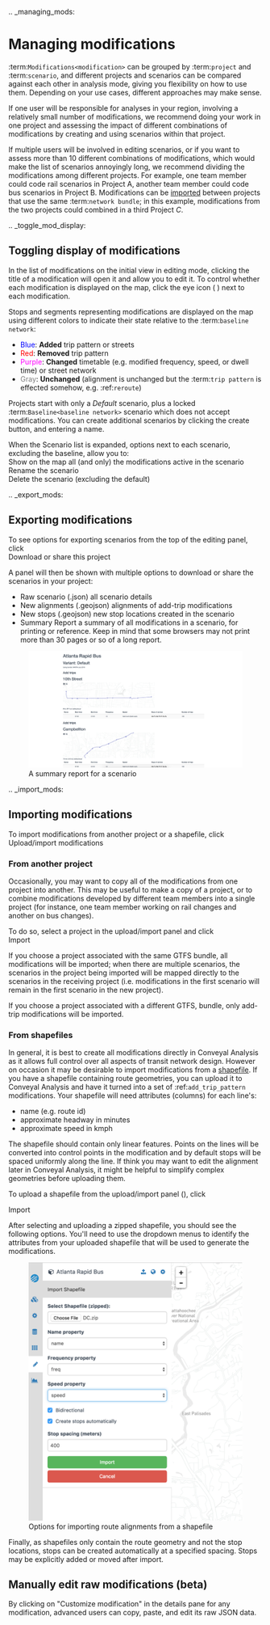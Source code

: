 .. _managing_mods:
# Managing modifications

:term:`Modifications<modification>` can be grouped by :term:`project` and :term:`scenario`, and different projects and scenarios can be compared against each other in analysis mode, giving you flexibility on how to use them. Depending on your use cases, different approaches may make sense.

If one user will be responsible for analyses in your region, involving a relatively small number of modifications, we recommend doing your work in one project and assessing the impact of different combinations of modifications by creating and using scenarios within that project.

If multiple users will be involved in editing scenarios, or if you want to assess more than 10 different combinations of modifications, which would make the list of scenarios annoyingly long, we recommend dividing the modifications among different projects. For example, one team member could code rail scenarios in Project A, another team member could code bus scenarios in Project B. Modifications can be [imported](#importing-modifications-from-another-project) between projects that use the same :term:`network bundle`; in this example, modifications from the two projects could combined in a third Project _C_.

.. _toggle_mod_display:
## Toggling display of modifications

In the list of modifications on the initial view in editing mode, clicking the title of a modification will open it and allow you to edit it. To control whether each modification is displayed on the map, click the eye icon ( <i class="fa fa-eye"></i> ) next to each modification.

Stops and segments representing modifications are displayed on the map using different colors to indicate their state relative to the :term:`baseline network`:
* <span style="color:blue">Blue</span>: **Added** trip pattern or streets
* <span style="color:red">Red</span>: **Removed** trip pattern
* <span style="color:magenta">Purple</span>: **Changed** timetable (e.g. modified frequency, speed, or dwell time) or street network
* <span style="color:gray">Gray</span>: **Unchanged** (alignment is unchanged but the :term:`trip pattern` is effected somehow, e.g. :ref:`reroute`)

Projects start with only a *Default* scenario, plus a locked :term:`Baseline<baseline network>` scenario which does not accept modifications. You can create additional scenarios by clicking the create button, and entering a name.

When the Scenario list is expanded, options next to each scenario, excluding the baseline, allow you to:
<br><span class="ui-icon"><i class="fa fa-eye"></i>Show on the map</span> all (and only) the modifications active in the scenario
<br><span class="ui-icon"><i class="fa fa-pencil"></i>Rename</span> the scenario 
<br><span class="ui-icon"><i class="fa fa-trash"></i>Delete</span> the scenario (excluding the default)

.. _export_mods:
## Exporting modifications

To see options for exporting scenarios from the top of the editing panel, click
<br><span class="ui-icon"><i class="fa fa-share-alt-square"></i>Download or share this project</span>

A panel will then be shown with multiple options to download or share the scenarios in your project:


* <span class="btn btn-info"><i class="fa fa-download"></i> Raw scenario (.json)</span> all scenario details
* <span class="btn btn-info"><i class="fa fa-download"></i> New alignments (.geojson)</span> alignments of add-trip modifications
* <span class="btn btn-info"><i class="fa fa-download"></i> New stops (.geojson)</span> new stop locations created in the scenario
* <span class="btn btn-info"><i class="fa fa-print"></i> Summary Report</span> a summary of all modifications in a scenario, for printing or reference. Keep in mind that some browsers may not print more than 30 pages or so of a long report.

<figure>
	<img src="../img/report.png" />
	<figcaption>A summary report for a scenario</figcaption>
</figure>

.. _import_mods:
## Importing modifications

To import modifications from another project or a shapefile, click
<br><span class="ui-icon"><i class="fa fa-upload"></i>Upload/import modifications</span>

### From another project

Occasionally, you may want to copy all of the modifications from one project into another. This may be useful to make a copy of a project, or to combine modifications developed by different team members into a single project (for instance, one team member working on rail changes and another on bus changes).

To do so, select a project in the upload/import panel and click
<br><span class="btn btn-success"><i class="fa fa-copy"></i> Import</span>

If you choose a project associated with the same GTFS bundle, all modifications will be imported; when there are multiple scenarios, the scenarios in the project being imported will be mapped directly to the scenarios in the receiving project (i.e. modifications in the first scenario will remain in the first scenario in the new project).

If you choose a project associated with a different GTFS, bundle, only add-trip modifications will be imported.

### From shapefiles

In general, it is best to create all modifications directly in Conveyal Analysis as it allows full control over all aspects of transit network design. However on occasion it may be desirable to import modifications from a [shapefile](https://en.wikipedia.org/wiki/Shapefile). If you have a shapefile containing route geometries, you can upload it to Conveyal Analysis and have it turned into a set of :ref:`add_trip_pattern` modifications. Your shapefile will need attributes (columns) for each line's:
* name (e.g. route id)
* approximate headway in minutes
* approximate speed in kmph

The shapefile should contain only linear features. Points on the lines will be converted into control points in the modification and by default stops will be spaced uniformly along the line. If think you may want to edit the alignment later in Conveyal Analysis, it might be helpful to simplify complex geometries before uploading them. 

To upload a shapefile from the upload/import panel (<i class="fa fa-upload"></i>), click

<span class="btn btn-success"><i class="fa fa-upload"></i> Import</span>

After selecting and uploading a zipped shapefile, you should see the following options. You'll need to use the dropdown menus to identify the attributes from your uploaded shapefile that will be used to generate the modifications. 

<figure>
  <img src="../img/import-modifications-from-shapefile.png"/>
  <figcaption>Options for importing route alignments from a shapefile</figcaption>
</figure>

Finally, as shapefiles only contain the route geometry and not the stop locations, stops can be created automatically at a specified spacing. Stops may be explicitly added or moved after import.

## Manually edit raw modifications (beta)

By clicking on "Customize modification" in the details pane for any modification, advanced users can copy, paste, and edit its raw JSON data.

